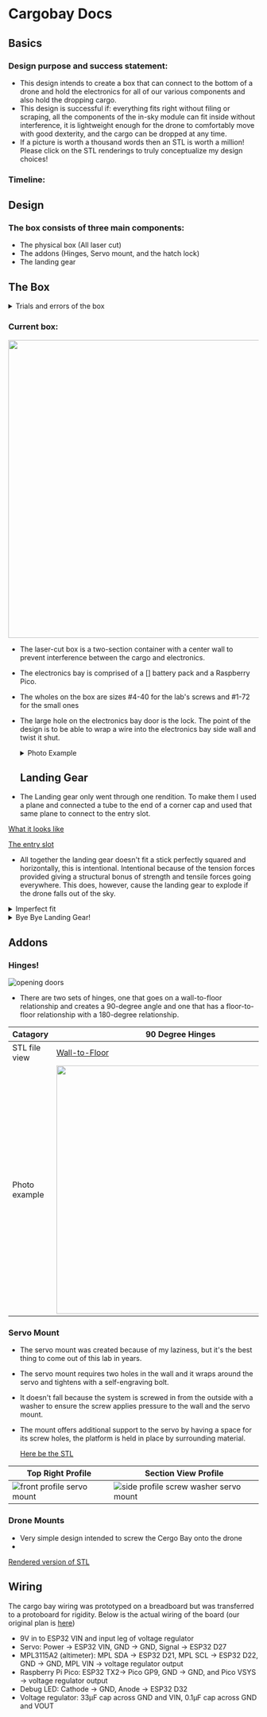 # Cargobay Docs
## Basics
### Design purpose and success statement:
* This design intends to create a box that can connect to the bottom of a drone and hold the electronics for all of our various components and also hold the dropping cargo.
* This design is successful if: everything fits right without filing or scraping, all the components of the in-sky module can fit inside without interference, it is lightweight enough for the drone to comfortably move with good dexterity, and the cargo can be dropped at any time.
* If a picture is worth a thousand words then an STL is worth a million! Please click on the STL renderings to truly conceptualize my design choices!
  
### Timeline:

## Design
###  The box consists of three main components:
* The physical box (All laser cut)
* The addons (Hinges, Servo mount, and the hatch lock)
* The landing gear

## The Box
<details>
<summary>Trials and errors of the box </summary>

### The box went through two renditions plus a couple renovations.
[Originally the box looked like this:](https://github.com/rivques/mishap-d/blob/main/docs/STLFILES/boxtry1-try2.md)

### Box Label and Purposes:
 <div class="image-container">    
    <a href="https://github.com/rivques/mishap-d/edit/main/docs/CargoBayCAD.md">    
      <img src="https://github.com/rivques/mishap-d/assets/91289762/71ebeea5-5f6d-4a5d-a75d-fd87f49da171" alt="GitHub" width="580" height="500">    
    </a>

  </div>  
  
| Sign  |  Object and Intended Purpose | Photo |
| ------------- | ------------- | ---- |
| Circle  | This is the lidar, it measures the height of the box. The orientation is down, towards the ground  | ![lidar mount](https://github.com/rivques/mishap-d/assets/91289762/b8dd66a4-f906-4cd0-a5d5-ab57b53b2111) |
| Triangle  | Electronics bay door. The locks on the side are intended to lock it in place. It can't fall into the box or out of the box, therefore, stuck.  | ![SIDE ELECTRONICS DOOR](https://github.com/rivques/mishap-d/assets/91289762/6bdf5b7f-37a0-4f17-b8a0-940c22bf9030) |
| Pentagon | This is the bracket that Mr. Miller made, it is used to lock the electronics bay door and  very helpful for full assemblies because it locks a nut inside its jaws and prevents it from falling out. | ![bracket locking electronics bay door](https://github.com/rivques/mishap-d/assets/91289762/478cef75-d241-4ef0-9613-791eaa76ad99) |
| Arrow | This is the release lock. It is a lock that is connected to a servo and when the servo moves the lock is released and the door can open and drop the payload. | ![servo lock](https://github.com/rivques/mishap-d/assets/91289762/84286759-9981-40ea-a782-b1483bb3ff6f) |





The problems with this box:
* The door on the side is intended for access to the wires. When put together there wasn't enough space to do what it was designed for: Accessing the wires with the ability to change them around.
* There was no switch hole
* You couldn't access the USB port on the microprocessor without taking it out.
* The hinges were too tight on the bolt that held them in place, therefore they would be unable to open due to just gravity.
* The big hole on the side of the back wall is designed to be an opening for the SD card reader and writer and it was mismeasured
* The holes that were intended to screw into the hinges interfered with the box's brackets.
  
</details>

### Current box:

<img src="https://github.com/rivques/mishap-d/blob/15924a79be7bf9a228da18630f715c2e00e89422/assets/Assembly%202.png" width="600">

* The laser-cut box is a two-section container with a center wall to prevent interference between the cargo and electronics.
* The electronics bay is comprised of a [] battery pack and a Raspberry Pico.
* The wholes on the box are sizes #4-40 for the lab's screws and #1-72 for the small ones
* The large hole on the electronics bay door is the lock. The point of the design is to be able to wrap a wire into the electronics bay side wall and twist it shut.
  <details>
  <summary>Photo Example</summary>
  <div class="image-container">    
    <a href="https://github.com/rivques/mishap-d/edit/main/docs/CargoBayCAD.md">    
      <img src="https://github.com/rivques/mishap-d/assets/91289762/6ee7e501-42f9-4481-b5fa-4350b2900304" alt="GitHub" width="500" height="700">    
    </a>
  </div>  
  </details>

  ## Landing Gear
  
* The Landing gear only went through one rendition. To make them I used a plane and connected a tube to the end of a corner cap and used that same plane to connect to the entry slot.

[What it looks like](https://github.com/rivques/mishap-d/blob/main/docs/STLFILES/endcap.md)

[The entry slot](https://github.com/rivques/mishap-d/blob/main/docs/STLFILES/receiver.md)

* All together the landing gear doesn't fit a stick perfectly squared and horizontally, this is intentional. Intentional because of the tension forces provided giving a structural bonus of strength and tensile forces going everywhere. This does, however, cause the landing gear to explode if the drone falls out of the sky.
<details><summary>Imperfect fit</summary> 
 
![landing gear imperfections](https://github.com/rivques/mishap-d/assets/91289762/d265ea25-eabb-4198-a236-f222ed34d6b3)
</details>
<details><summary>Bye Bye Landing Gear!</summary> 

 
![landing gear bomb num.1](https://github.com/rivques/mishap-d/assets/91289762/ffcf9fe4-5b3d-42f9-80c6-c5cbfefe46e5)

![landing gear bomb num.2](https://github.com/rivques/mishap-d/assets/91289762/5a3c16c8-40b6-4bbd-a4d1-9a455e789179)
</details>

## Addons
### Hinges!
![opening doors](https://github.com/rivques/mishap-d/assets/91289762/68b1797e-d195-4143-83e4-84167e003d6e)
* There are two sets of hinges, one that goes on a wall-to-floor relationship and creates a 90-degree angle and one that has a floor-to-floor relationship with a 180-degree relationship.

| Catagory | 90 Degree Hinges | 180 Degree Hinges |
| -------- | ---------------- | ----------------- |
| STL file view | [Wall-to-Floor](https://github.com/rivques/mishap-d/blob/main/docs/STLFILES/angled%20hinges.md) | [Floor-to-Floor](https://github.com/rivques/mishap-d/blob/main/docs/STLFILES/straight%20hinges.md) |
| Photo example | <img src="https://github.com/rivques/mishap-d/assets/91289762/a7cbe299-030f-4916-95d3-27764919067f" width="500" height="500" /> | <img src="https://github.com/rivques/mishap-d/assets/91289762/fad67f51-4504-476e-8fad-b35a5d2c8554" width="500" height="500" /> |

### Servo Mount
* The servo mount was created because of my laziness, but it's the best thing to come out of this lab in years.
* The servo mount requires two holes in the wall and it wraps around the servo and tightens with a self-engraving bolt.
* It doesn't fall because the system is screwed in from the outside with a washer to ensure the screw applies pressure to the wall and the servo mount.
* The mount offers additional support to the servo by having a space for its screw holes, the platform is held in place by surrounding material.

  [Here be the STL](https://github.com/rivques/mishap-d/blob/main/docs/STLFILES/servo%20mount%20on%20wall.md)
  
| Top Right Profile | Section View Profile |
| ---- | ---- |
| ![front profile servo mount](https://github.com/rivques/mishap-d/assets/91289762/468412ae-5729-44a5-9b58-eb9be3fedeec) | ![side profile screw washer servo mount](https://github.com/rivques/mishap-d/assets/91289762/0ba4db49-f677-4ae6-b2b6-89ad9c74a286) |

### Drone Mounts
* Very simple design intended to screw the Cergo Bay onto the drone
* 
[Rendered version of STL](https://github.com/rivques/mishap-d/blob/main/docs/STLFILES/drone%20mount.md)



## Wiring
The cargo bay wiring was prototyped on a breadboard but was transferred to a protoboard for rigidity. Below is the actual wiring of the board (our original plan is [here](/payload-circuit.fzz))
* 9V in to ESP32 VIN and input leg of voltage regulator
* Servo: Power -> ESP32 VIN, GND -> GND, Signal -> ESP32 D27
* MPL3115A2 (altimeter): MPL SDA -> ESP32 D21, MPL SCL -> ESP32 D22, GND -> GND, MPL VIN -> voltage regulator output
* Raspberry Pi Pico: ESP32 TX2-> Pico GP9, GND -> GND, and Pico VSYS -> voltage regulator output
* Debug LED: Cathode -> GND, Anode -> ESP32 D32
* Voltage regulator: 33µF cap across GND and VIN, 0.1µF cap across GND and VOUT
